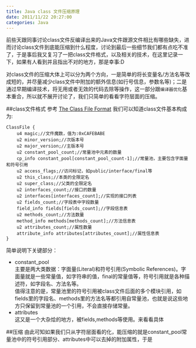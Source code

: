 ```yaml
---
title: Java class 文件压缩原理
date: 2011/11/22 20:27:00
categories: Java
---
```

前些天跟同事讨论class文件反编译出来的Java文件跟源文件相比有哪些缺失，进而讨论class文件到底能压缩到什么程度，讨论到最后一些细节我们都有点吃不准了，于是事后我又复习了一把class文件格式，以及相关的技术，在这里记录一下，如果有人看到并且指出不对的地方，那是幸事:D

对class文件的压缩大体上可以分为两个方向，一是简单的将长变量名/方法名等改成短的，并尽量减少class文件中附加的额外信息(如行号信息，参数名等)；二是通过早期编译技术，将无用或者无效的代码去除等操作，这一部分跟<code>编译器优化</code>基本重合，所以就不展开讨论了，我们只简单的看看字符层面的压缩。

##class文件格式
参考 [The Class File Format](http://java.sun.com/docs/books/jvms/second_edition/html/ClassFile.doc.html) 我们可以知道class文件基本构成为:  

    ClassFile {
    	u4 magic;//文件魔数，值为:0xCAFEBABE
    	u2 minor_version;//次版本号
    	u2 major_version;//主版本号
    	u2 constant_pool_count;//常量池中元素的数量
    	cp_info constant_pool[constant_pool_count-1];//常量池，主要包含字面量和符号引用
    	u2 access_flags;//访问标记，如public/interface/final等
    	u2 this_class;//本类的全限定名
    	u2 super_class;//父类的全限定名
    	u2 interfaces_count;//接口的数量
    	u2 interfaces[interfaces_count];//实现的接口列表
    	u2 fields_count;//字段表中字段数量
    	field_info fields[fields_count];//字段信息表
    	u2 methods_count;//方法数量
    	method_info methods[methods_count];//方法信息表
    	u2 attributes_count;//属性数量
    	attribute_info attributes[attributes_count];//属性信息表
    }

简单说明下关键部分：
  
* constant_pool  
  主要是两大类数据：字面量(Literal)和符号引用(Symbolic References)。字面量就是一些常量值，如字符串的值，final的常量值等，符号引用就是各种描述符，如字段名、方法名等。  
  值得注意的是，常量池里的符号引用被class文件后面的多个模块引用，如fields里的字段名、methods里的方法名等都引用自常量池，也就是说这些地方只保留到常量池的一个引用，不会直接存储常量。
* attributes  
 这又是一个大杂烩的地方，被fields,methods等使用。来看看具体

##压缩
由此可知如果我们只从字符层面看的化，能压缩的就是constant_pool常量池中的符号引用部分、attributes中可以去掉的附加属性，于是

